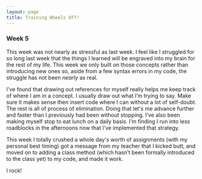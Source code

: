 ```yaml
---
layout: page
title: Training Wheels Off!
---
```

<h3>Week 5</h3>

This week was not nearly as stressful as last week.  I feel like I struggled for so long last week that the things I learned will be engraved into my brain for the rest of my life.  This week we only built on those concepts rather than introducing new ones so, aside from a few syntax errors in my code, the struggle has not been _nearly_ as real. 

I've found that drawing out references for myself really helps me keep track of where I am in a concept.  I usually draw out what I’m trying to say.  Make sure it makes sense then insert code where I can without a lot of self-doubt. The rest is all of process of elimination. Doing that let's me advance further and faster than I previously had been without stopping.  I’ve also been making myself stop to eat lunch on a daily basis. I’m finding I run into less roadblocks in the afternoons now that I’ve implemented that strategy.  

This week I totally crushed a whole day's worth of assignments (with my personal best timing) got a message from my teacher that I kicked butt, and moved on to adding a class method (which hasn’t been formally introduced to the class yet) to my code, and made it work. 

I rock!